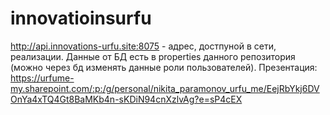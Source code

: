 # innovatioinsurfu
http://api.innovations-urfu.site:8075 - адрес, достпуной в сети, реализации.
Данные от БД есть в properties данного репозитория (можно через бд изменять данные роли пользователей).
Презентация: https://urfume-my.sharepoint.com/:p:/g/personal/nikita_paramonov_urfu_me/EejRbYkj6DVOnYa4xTQ4Gt8BaMKb4n-sKDiN94cnXzlvAg?e=sP4cEX

